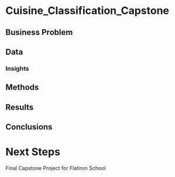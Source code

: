 # Cuisine_Classification_Capstone

## Business Problem

## Data
### Insights
## Methods
## Results
## Conclusions
# Next Steps 
Final Capstone Project for Flatiron School
